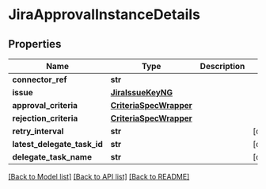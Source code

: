# JiraApprovalInstanceDetails

## Properties
Name | Type | Description | Notes
------------ | ------------- | ------------- | -------------
**connector_ref** | **str** |  | 
**issue** | [**JiraIssueKeyNG**](JiraIssueKeyNG.md) |  | 
**approval_criteria** | [**CriteriaSpecWrapper**](CriteriaSpecWrapper.md) |  | 
**rejection_criteria** | [**CriteriaSpecWrapper**](CriteriaSpecWrapper.md) |  | 
**retry_interval** | **str** |  | [optional] 
**latest_delegate_task_id** | **str** |  | [optional] 
**delegate_task_name** | **str** |  | [optional] 

[[Back to Model list]](../README.md#documentation-for-models) [[Back to API list]](../README.md#documentation-for-api-endpoints) [[Back to README]](../README.md)

